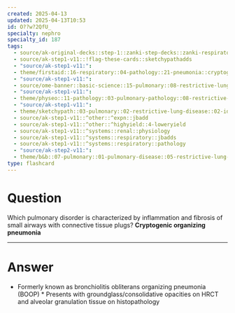 ```yaml
---
created: 2025-04-13
updated: 2025-04-13T10:53
id: O??w?2QfU_
specialty: nephro
specialty_id: 187
tags:
  - source/ak-original-decks::step-1::zanki-step-decks::zanki-respiratory::respiratory-pathology
  - source/ak-step1-v11::!flag-these-cards::sketchypathadds
  - "source/ak-step1-v11:": 
  - theme/firstaid::16-respiratory::04-pathology::21-pneumonia::cryptogenic-organizing-pneumonia
  - "source/ak-step1-v11:": 
  - source/ome-banner::basic-science::15-pulmonary::08-restrictive-lung-disease
  - "source/ak-step1-v11:": 
  - theme/physeo::11-pathology::03-pulmonary-pathology::08-restrictive-lung-diseases
  - "source/ak-step1-v11:": 
  - theme/sketchypath::03-pulmonary::02-restrictive-lung-disease::02-idiopathic-pulmonary-fibrosis
  - source/ak-step1-v11::^other::^expn::jbadd
  - source/ak-step1-v11::^other::^highyield::4-loweryield
  - source/ak-step1-v11::^systems::renal::physiology
  - source/ak-step1-v11::^systems::respiratory::jbadds
  - source/ak-step1-v11::^systems::respiratory::pathology
  - "source/ak-step2-v11:": 
  - theme/b&b::07-pulmonary::01-pulmonary-disease::05-restrictive-lung-disease"
type: flashcard
---
```


# Question
Which pulmonary disorder is characterized by inflammation and fibrosis of small airways with connective tissue plugs?   **Cryptogenic organizing pneumonia**

---

# Answer
* Formerly known as bronchiolitis obliterans organizing pneumonia (BOOP) * Presents with groundglass/consolidative opacities on HRCT and alveolar granulation tissue on histopathology